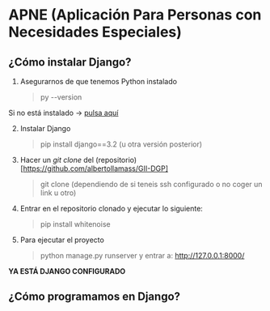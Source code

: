 # APNE (Aplicación Para Personas con Necesidades Especiales)

## ¿Cómo instalar Django?

1. Asegurarnos de que tenemos Python instalado
   > py --version <br>

Si no está instalado -> [pulsa aquí](https://docs.python.org/3/using/windows.html)

2. Instalar Django
   > pip install django==3.2 (u otra versión posterior)

3. Hacer un *git clone* del (repositorio)[https://github.com/albertollamass/GII-DGP]
   > git clone (dependiendo de si teneis ssh configurado o no coger un link u otro)

4. Entrar en el repositorio clonado y ejecutar lo siguiente:
   > pip install whitenoise

5. Para ejecutar el proyecto
   > python manage.py runserver y entrar a: http://127.0.0.1:8000/

**YA ESTÁ DJANGO CONFIGURADO**

## ¿Cómo programamos en Django?

